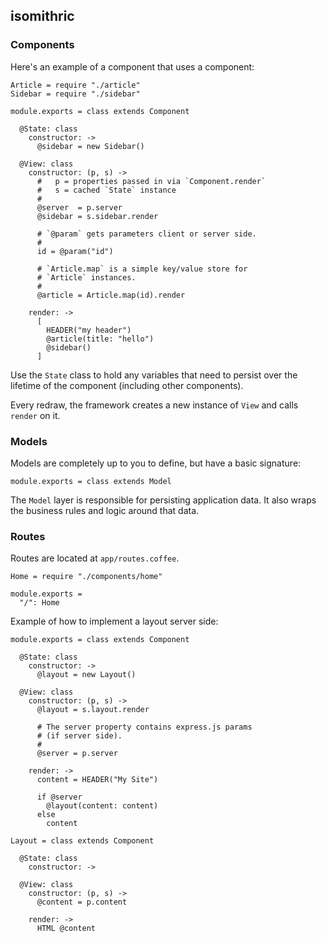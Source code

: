 ## isomithric

### Components

Here's an example of a component that uses a component:

    Article = require "./article"
    Sidebar = require "./sidebar"

    module.exports = class extends Component

      @State: class
        constructor: ->
          @sidebar = new Sidebar()

      @View: class
        constructor: (p, s) ->
          #   p = properties passed in via `Component.render`
          #   s = cached `State` instance
          #
          @server  = p.server
          @sidebar = s.sidebar.render

          # `@param` gets parameters client or server side.
          #
          id = @param("id")

          # `Article.map` is a simple key/value store for
          # `Article` instances.
          #
          @article = Article.map(id).render

        render: ->
          [
            HEADER("my header")
            @article(title: "hello")
            @sidebar()
          ]

Use the `State` class to hold any variables that need to persist over the lifetime of the component (including other components).

Every redraw, the framework creates a new instance of `View` and calls `render` on it.

### Models

Models are completely up to you to define, but have a basic signature:

    module.exports = class extends Model

The `Model` layer is responsible for persisting application data. It also wraps the business rules and logic around that data.

### Routes

Routes are located at `app/routes.coffee`.

    Home = require "./components/home"

    module.exports =
      "/": Home

Example of how to implement a layout server side:

    module.exports = class extends Component

      @State: class
        constructor: ->
          @layout = new Layout()

      @View: class
        constructor: (p, s) ->
          @layout = s.layout.render

          # The server property contains express.js params
          # (if server side).
          #
          @server = p.server

        render: ->
          content = HEADER("My Site")

          if @server
            @layout(content: content)
          else
            content

    Layout = class extends Component

      @State: class
        constructor: ->

      @View: class
        constructor: (p, s) ->
          @content = p.content
        
        render: ->
          HTML @content
